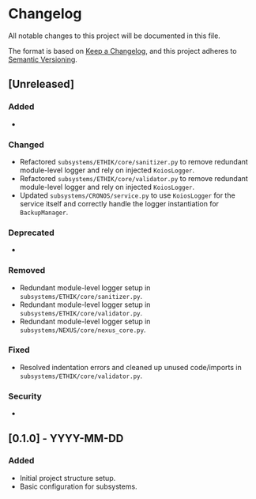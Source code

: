 # Changelog

All notable changes to this project will be documented in this file.

The format is based on [Keep a Changelog](https://keepachangelog.com/en/1.0.0/),
and this project adheres to [Semantic Versioning](https://semver.org/spec/v2.0.0.html).

## [Unreleased]

### Added
-

### Changed
- Refactored `subsystems/ETHIK/core/sanitizer.py` to remove redundant module-level logger and rely on injected `KoiosLogger`.
- Refactored `subsystems/ETHIK/core/validator.py` to remove redundant module-level logger and rely on injected `KoiosLogger`.
- Updated `subsystems/CRONOS/service.py` to use `KoiosLogger` for the service itself and correctly handle the logger instantiation for `BackupManager`.

### Deprecated
-

### Removed
- Redundant module-level logger setup in `subsystems/ETHIK/core/sanitizer.py`.
- Redundant module-level logger setup in `subsystems/ETHIK/core/validator.py`.
- Redundant module-level logger setup in `subsystems/NEXUS/core/nexus_core.py`.

### Fixed
- Resolved indentation errors and cleaned up unused code/imports in `subsystems/ETHIK/core/validator.py`.

### Security
-

## [0.1.0] - YYYY-MM-DD

### Added
- Initial project structure setup.
- Basic configuration for subsystems.
